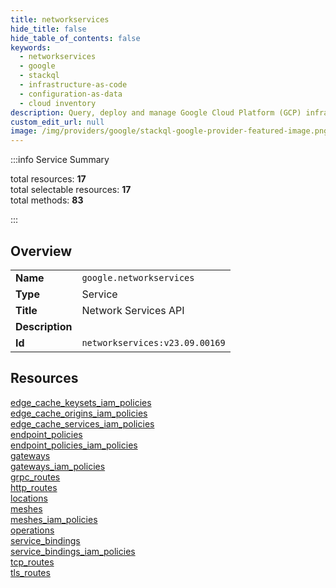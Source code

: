```yaml
---
title: networkservices
hide_title: false
hide_table_of_contents: false
keywords:
  - networkservices
  - google
  - stackql
  - infrastructure-as-code
  - configuration-as-data
  - cloud inventory
description: Query, deploy and manage Google Cloud Platform (GCP) infrastructure and resources using SQL
custom_edit_url: null
image: /img/providers/google/stackql-google-provider-featured-image.png
---
```

  
    
:::info Service Summary

<div class="row">
<div class="providerDocColumn">
<span>total resources:&nbsp;<b>17</b></span><br />
<span>total selectable resources:&nbsp;<b>17</b></span><br />
<span>total methods:&nbsp;<b>83</b></span><br />
</div>
</div>

:::

## Overview
<table><tbody>
<tr><td><b>Name</b></td><td><code>google.networkservices</code></td></tr>
<tr><td><b>Type</b></td><td>Service</td></tr>
<tr><td><b>Title</b></td><td>Network Services API</td></tr>
<tr><td><b>Description</b></td><td></td></tr>
<tr><td><b>Id</b></td><td><code>networkservices:v23.09.00169</code></td></tr>
</tbody></table>

## Resources
<div class="row">
<div class="providerDocColumn">
<a href="/providers/google/networkservices/edge_cache_keysets_iam_policies/">edge_cache_keysets_iam_policies</a><br />
<a href="/providers/google/networkservices/edge_cache_origins_iam_policies/">edge_cache_origins_iam_policies</a><br />
<a href="/providers/google/networkservices/edge_cache_services_iam_policies/">edge_cache_services_iam_policies</a><br />
<a href="/providers/google/networkservices/endpoint_policies/">endpoint_policies</a><br />
<a href="/providers/google/networkservices/endpoint_policies_iam_policies/">endpoint_policies_iam_policies</a><br />
<a href="/providers/google/networkservices/gateways/">gateways</a><br />
<a href="/providers/google/networkservices/gateways_iam_policies/">gateways_iam_policies</a><br />
<a href="/providers/google/networkservices/grpc_routes/">grpc_routes</a><br />
<a href="/providers/google/networkservices/http_routes/">http_routes</a><br />
</div>
<div class="providerDocColumn">
<a href="/providers/google/networkservices/locations/">locations</a><br />
<a href="/providers/google/networkservices/meshes/">meshes</a><br />
<a href="/providers/google/networkservices/meshes_iam_policies/">meshes_iam_policies</a><br />
<a href="/providers/google/networkservices/operations/">operations</a><br />
<a href="/providers/google/networkservices/service_bindings/">service_bindings</a><br />
<a href="/providers/google/networkservices/service_bindings_iam_policies/">service_bindings_iam_policies</a><br />
<a href="/providers/google/networkservices/tcp_routes/">tcp_routes</a><br />
<a href="/providers/google/networkservices/tls_routes/">tls_routes</a><br />
</div>
</div>
